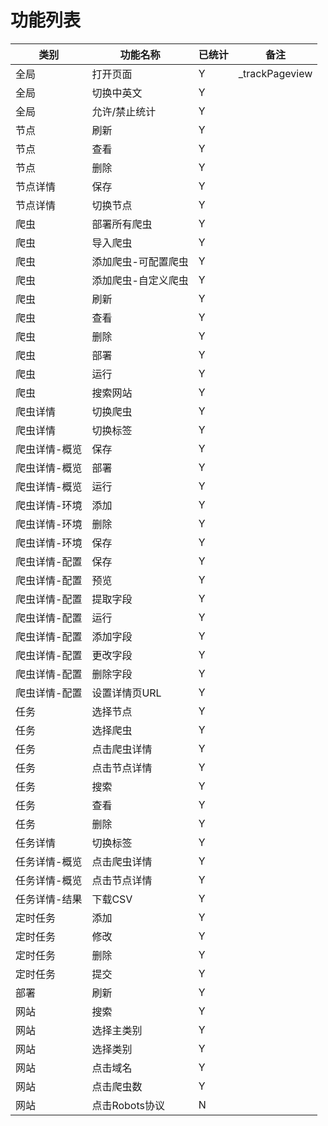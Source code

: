 # 功能列表

类别 | 功能名称 | 已统计 | 备注
--- | --- | --- | ---
全局 | 打开页面 | Y | _trackPageview
全局 | 切换中英文 | Y
全局 | 允许/禁止统计 | Y
节点 | 刷新 | Y
节点 | 查看 | Y
节点 | 删除 | Y
节点详情 | 保存 | Y
节点详情 | 切换节点 | Y
爬虫 | 部署所有爬虫 | Y
爬虫 | 导入爬虫 | Y
爬虫 | 添加爬虫-可配置爬虫 | Y
爬虫 | 添加爬虫-自定义爬虫 | Y
爬虫 | 刷新 | Y
爬虫 | 查看 | Y
爬虫 | 删除 | Y
爬虫 | 部署 | Y
爬虫 | 运行 | Y
爬虫 | 搜索网站 | Y
爬虫详情 | 切换爬虫 | Y
爬虫详情 | 切换标签 | Y
爬虫详情-概览 | 保存 | Y
爬虫详情-概览 | 部署 | Y
爬虫详情-概览 | 运行 | Y
爬虫详情-环境 | 添加 | Y
爬虫详情-环境 | 删除 | Y
爬虫详情-环境 | 保存 | Y
爬虫详情-配置 | 保存 | Y
爬虫详情-配置 | 预览 | Y
爬虫详情-配置 | 提取字段 | Y
爬虫详情-配置 | 运行 | Y
爬虫详情-配置 | 添加字段 | Y
爬虫详情-配置 | 更改字段 | Y
爬虫详情-配置 | 删除字段 | Y
爬虫详情-配置 | 设置详情页URL | Y
任务 | 选择节点 | Y
任务 | 选择爬虫 | Y
任务 | 点击爬虫详情 | Y
任务 | 点击节点详情 | Y
任务 | 搜索 | Y
任务 | 查看 | Y
任务 | 删除 | Y
任务详情 | 切换标签 | Y
任务详情-概览 | 点击爬虫详情 | Y
任务详情-概览 | 点击节点详情 | Y
任务详情-结果 | 下载CSV | Y
定时任务 | 添加 | Y
定时任务 | 修改 | Y
定时任务 | 删除 | Y
定时任务 | 提交 | Y
部署 | 刷新 | Y
网站 | 搜索 | Y
网站 | 选择主类别 | Y
网站 | 选择类别 | Y
网站 | 点击域名 | Y
网站 | 点击爬虫数 | Y
网站 | 点击Robots协议 | N

